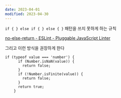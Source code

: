 ```yaml
---
date: 2023-04-01
modified: 2023-04-30
---
```


`if { } else if { } else { }` 패턴을 쓰지 못하게 하는 규칙

[no-else-return - ESLint - Pluggable JavaScript Linter](https://eslint.org/docs/latest/rules/no-else-return)

그리고 이런 방식을 권장하게 한다

```
if (typeof value === 'number') {
      if (Number.isNaN(value)) {
        return false;
      }
      if (!Number.isFinite(value)) {
        return false;
      }
      return true;
    }
```
